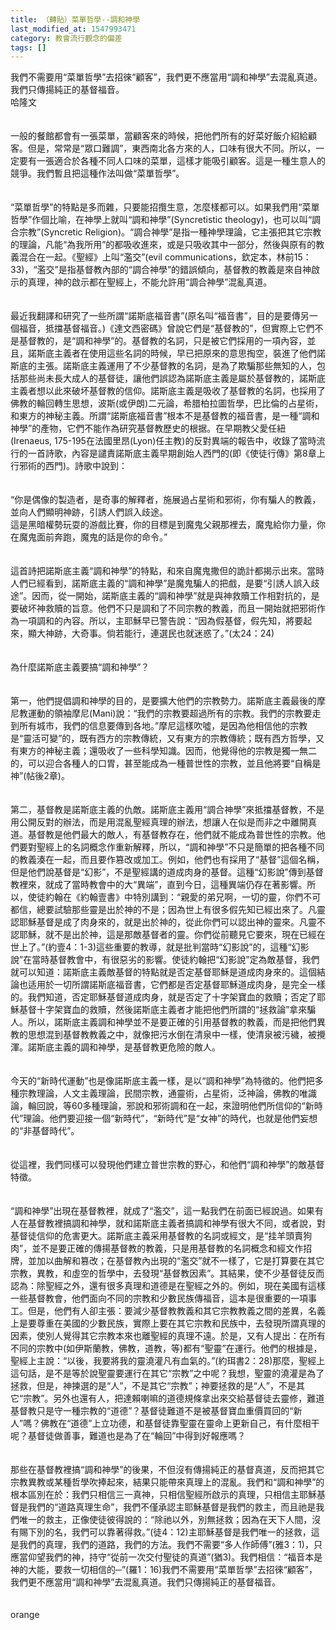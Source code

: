 ```yaml
---
title: （轉貼）菜單哲學--調和神學
last_modified_at: 1547993471
category: 教會流行觀念的偏差
tags: []
---
```


<p>我們不需要用“菜單哲學”去招徠“顧客”，我們更不應當用“調和神學”去混亂真道。我們只傳揚純正的基督福音。<br/><!--more-->哈隆文 <br/><br/><br/>一般的餐館都會有一張菜單，當顧客來的時候，把他們所有的好菜好飯介紹給顧客。但是，常常是“眾口難調”，東西南北各方來的人，口味有很大不同。所以，一定要有一張適合於各種不同人口味的菜單，這樣才能吸引顧客。這是一種生意人的競爭。我們暫且把這種作法叫做“菜單哲學”。<br/><br/><br/>“菜單哲學”的特點是多而雜，只要能招攬生意，怎麼樣都可以。如果我們用“菜單哲學”作個比喻，在神學上就叫“調和神學”(Syncretistic theology)，也可以叫“調合宗教”(Syncretic Religion)。“調合神學”是指一種神學理論，它主張把其它宗教的理論，凡能“為我所用”的都吸收進來，或是只吸收其中一部分，然後與原有的教義混合在一起。《聖經》上叫“濫交”(evil communications，欽定本，林前15：33)，“濫交”是指基督教內部的“調合神學”的錯誤傾向，基督教的教義是來自神啟示的真理，神的啟示都在聖經上，不能允許用“調合神學”混亂真道。<br/><br/><br/>最近我翻譯和研究了一些所謂“諾斯底福音書”(原名叫“福音書”，目的是要傳另一個福音，抵擋基督福音。)《達文西密碼》曾說它們是“基督教的”，但實際上它們不是基督教的，是“調和神學”的。基督教的名詞，只是被它們採用的一項內容，並且，諾斯底主義者在使用這些名詞的時候，早已把原來的意思掏空，裝進了他們諾斯底的主張。諾斯底主義運用了不少基督教的名詞，是為了欺騙那些無知的人，包括那些尚未長大成人的基督徒，讓他們誤認為諾斯底主義是屬於基督教的，諾斯底主義者想以此來破坏基督教的信仰。諾斯底主義是吸收了基督教的名詞，也採用了佛教的輪回轉生思想，波斯(或伊朗)二元論，希腊柏拉圖哲學，巴比倫的占星術，和東方的神秘主義。所謂“諾斯底福音書”根本不是基督教的福音書，是一種“調和神學”的產物，它們不能作為研究基督教歷史的根据。在早期教父愛任紐(Irenaeus, 175-195在法國里昂(Lyon)任主教)的反對異端的報告中，收錄了當時流行的一首詩歌，內容是譴責諾斯底主義早期創始人西門的(即《使徒行傳》第8章上行邪術的西門)。詩歌中說到：<br/><br/><br/>“你是偶像的製造者，是奇事的解釋者，施展過占星術和邪術，你有騙人的教義，並向人們顯明神跡，引誘人們誤入歧途。<br/>這是黑暗權勢玩耍的游戲比賽，你的目標是到魔鬼父親那裡去，魔鬼給你力量，你在魔鬼面前奔跑，魔鬼的話是你的命令。”<br/><br/><br/>這首詩把諾斯底主義“調和神學”的特點，和來自魔鬼撒但的詭計都揭示出來。當時人們已經看到，諾斯底主義的“調和神學”是魔鬼騙人的把戲，是要“引誘人誤入歧途”。因而，從一開始，諾斯底主義的“調和神學”就是與神救贖工作相對抗的，是要破坏神救贖的旨意。他們不只是調和了不同宗教的教義，而且一開始就把邪術作為一項調和的內容。所以，主耶穌早已警告說：“因為假基督，假先知，將要起來，顯大神跡，大奇事。倘若能行，連選民也就迷惑了。”(太24：24)<br/><br/><br/>為什麼諾斯底主義要搞“調和神學”？<br/><br/><br/>第一，他們提倡調和神學的目的，是要擴大他們的宗教勢力。諾斯底主義最後的摩尼教運動的領袖摩尼(Mani)說：“我們的宗教要超過所有的宗教。我們的宗教要走到所有城市，我們的信息要傳到各地。”摩尼這樣吹噓，是因為他相信他的宗教是“靈活可變”的，既有西方的宗教傳統，又有東方的宗教傳統；既有西方哲學，又有東方的神秘主義；還吸收了一些科學知識。因而，他覺得他的宗教是獨一無二的，可以迎合各種人的口胃，甚至能成為一種普世性的宗教，並且他將要“自稱是神”(帖後2章)。<br/><br/><br/>第二，基督教是諾斯底主義的仇敵。諾斯底主義用“調合神學”來抵擋基督教，不是用公開反對的辦法，而是用混亂聖經真理的辦法，想讓人在似是而非之中離開真道。基督教是他們最大的敵人，有基督教存在，他們就不能成為普世性的宗教。他們要對聖經上的名詞概念作重新解釋，所以，“調和神學”不只是簡單的把各種不同的教義湊在一起，而且要作篡改或加工。例如，他們也有採用了“基督”這個名稱，但是他們說基督是“幻影”，不是聖經講的道成肉身的基督。這種“幻影說”傳到基督教裡來，就成了當時教會中的大“異端”，直到今日，這種異端仍存在著影響。所以，使徒約翰在《約翰壹書》中特別講到：“親愛的弟兄啊，一切的靈，你們不可都信，總要試驗那些靈是出於神的不是；因為世上有很多假先知已經出來了。凡靈認耶穌基督是成了肉身來的，就是出於神的，從此你們可以認出神的靈來。凡靈不認耶穌，就不是出於神，這是那敵基督者的靈。你們從前聽見它要來，現在已經在世上了。”(約壹4：1-3)這些重要的教導，就是批判當時“幻影說”的，這種“幻影說”在當時基督教會中，有很惡劣的影響。使徒約翰把“幻影說”定為敵基督，我們就可以知道：諾斯底主義敵基督的特點就是否定基督耶穌是道成肉身來的。這個結論也适用於一切所謂諾斯底福音書，它們都是否定基督耶穌道成肉身，是完全一樣的。我們知道，否定耶穌基督道成肉身，就是否定了十字架寶血的救贖；否定了耶穌基督十字架寶血的救贖，然後諾斯底主義者才能把他們所謂的“拯救論”拿來騙人。所以，諾斯底主義調和神學並不是要正確的引用基督教的教義，而是把他們異教的思想混到基督教教義之中，就像把污水倒在清泉中一樣，使清泉被污穢，被攪渾。諾斯底主義的調和神學，是基督教更危險的敵人。<br/><br/><br/>今天的“新時代運動”也是像諾斯底主義一樣，是以“調和神學”為特徵的。他們把多種宗教理論，人文主義理論，民間宗教，通靈術，占星術，泛神論，佛教的唯識論，輪回說，等60多種理論，邪說和邪術調和在一起，來證明他們所信仰的“新時代”理論。他們要迎接一個“新時代”，“新時代”是“女神”的時代，也就是他們妄想的“非基督時代”。<br/><br/><br/>從這裡，我們同樣可以發現他們建立普世宗教的野心，和他們“調和神學”的敵基督特徵。<br/><br/><br/>“調和神學”出現在基督教裡，就成了“濫交”，這一點我們在前面已經說過。如果有人在基督教裡搞調和神學，就和諾斯底主義者搞調和神學有很大不同，或者說，對基督徒信仰的危害更大。諾斯底主義采用基督教的名詞或經文，是“挂羊頭賣狗肉”，並不是要正確的傳揚基督教的教義，只是用基督教的名詞概念和經文作招牌，並加以曲解和篡改；在基督教內出現的“濫交”就不一樣了，它是打算要在其它宗教，異教，和虛空的哲學中，去發現“基督教因素”。其結果，使不少基督徒反而認為：除聖經之外，還有很多真理和道德是在聖經之外的。例如，現在美國有這樣一些基督教會，他們面向不同的宗教和少數民族傳福音，這本是很重要的一項事工。但是，他們有人卻主張：要減少基督教教義和其它宗教教義之間的差異，名義上是要尊重在美國的少數民族，實際上要在其它宗教和民族中，去發現所謂真理的因素，使別人覺得其它宗教本來也離聖經的真理不遠。於是，又有人提出：在所有不同的宗教中(如伊斯蘭教，佛教，道教，等)都有“聖靈”在運行。他們的根據是，聖經上主說：“以後，我要將我的靈澆灌凡有血氣的。”(約珥書2：28)那麼，聖經上這句話，是不是等於說聖靈要運行在其它“宗教”之中呢？我想，聖靈的澆灌是為了拯救，但是，神揀選的是“人”，不是其它“宗教”；神要拯救的是“人”，不是其它“宗教”。另外也還有人，把達賴喇嘛的道德規條拿出來交給基督徒去靈修，難道基督教只是守一種宗教的“道德”？基督徒難道不是被基督寶血重價買回的“新人”嗎？佛教在“道德”上立功德，和基督徒靠聖靈在靈命上更新自己，有什麼相干呢？基督徒做善事，難道也是為了在“輪回”中得到好報應嗎？<br/><br/><br/>那些在基督教裡搞“調和神學”的後果，不但沒有傳揚純正的基督真道，反而把其它宗教異教或某種哲學吹捧起來，結果只能帶來真理上的混亂。我們和“調和神學”的根本區別在於：我們只相信三一真神，只相信聖經所啟示的真理，只相信主耶穌基督是我們的“道路真理生命”，我們不僅承認主耶穌基督是我們的救主，而且祂是我們唯一的救主，正像使徒彼得說的：“除祂以外，別無拯救；因為在天下人間，沒有賜下別的名，我們可以靠著得救。”(徒4：12)主耶穌基督是我們唯一的拯救，這是我們的真理，我們的道路，我們的方法。我們不需要“多人作師傅”(雅3：1)，只應當仰望我們的神，持守“從前一次交付聖徒的真道”(猶3)。我們相信：“福音本是神的大能，要救一切相信的─”(羅1：16)我們不需要用“菜單哲學”去招徠“顧客”，我們更不應當用“調和神學”去混亂真道。我們只傳揚純正的基督福音。<br/> <br/><br/>orange<br/><br/></p><p> </p><br/><br/>
